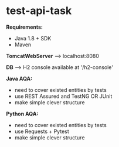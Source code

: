 # test-api-task

**Requirements:**
- Java 1.8 + SDK
- Maven

**TomcatWebServer** --> localhost:8080

**DB** --> H2 console available at '/h2-console'

**Java AQA:**
- need to cover existed entities by tests
- use REST Assured and TestNG OR JUnit
- make simple clever structure

**Python AQA:** 
- need to cover existed entities by tests
- use Requests + Pytest
- make simple clever structure

